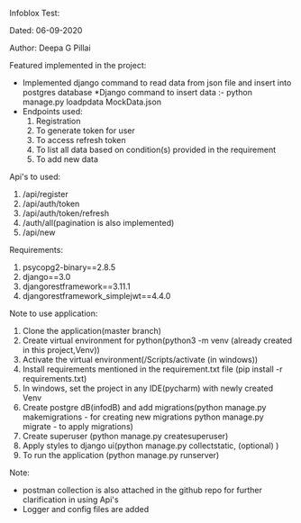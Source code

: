 Infoblox Test:

Dated: 06-09-2020

Author: Deepa G Pillai

Featured implemented in the project:
* Implemented django command to read data from json file and insert into postgres database 
        *Django command to insert data :- python manage.py loadpdata MockData.json
* Endpoints used:
    1. Registration
    2. To generate token for user
    3. To access refresh token
    4. To list all data based on condition(s) provided in the requirement
    5. To add new data

Api's to used:
1. /api/register
2. /api/auth/token
3. /api/auth/token/refresh
4. /auth/all(pagination is also implemented)
5. /api/new


Requirements:
1. psycopg2-binary==2.8.5
2. django==3.0
3. djangorestframework==3.11.1
4. djangorestframework_simplejwt==4.4.0


Note to use application:
1. Clone the application(master branch)
2. Create virtual environment for python(python3 -m venv <virtual environment name>(already created in this project,Venv))
3. Activate the virtual environment(<Virtual environment name>/Scripts/activate (in windows))
4. Install requirements mentioned in the requirement.txt file (pip install -r requirements.txt)
5. In windows, set the project in any IDE(pycharm) with newly created Venv
6. Create postgre dB(infodB) and add migrations(python manage.py makemigrations - for creating new migrations
                                                python manage.py migrate - to apply migrations)
7. Create superuser (python manage.py createsuperuser)
8. Apply styles to django ui(python manage.py collectstatic, (optional) )
9. To run the application (python manage.py runserver)


Note:
* postman collection is also attached in the github repo for further clarification in using Api's
* Logger and config files are added
